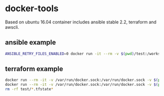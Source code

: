 # docker-tools
Based on ubuntu 16.04 container includes ansible stable 2.2, terraform and awscli.  

## ansible example
```bash
ANSIBLE_RETRY_FILES_ENABLED=0 docker run -it --rm -v $(pwd)/test:/workspace -w /workspace uriinf/tools ansible-playbook -i ./hosts play.yml
 ```
 ## terraform example
 ```bash
docker run --rm -it -v /var/run/docker.sock:/var/run/docker.sock -v $(pwd)/test:/workspace -w /workspace uriinf/tools terraform apply
docker run --rm -it -v /var/run/docker.sock:/var/run/docker.sock -v $(pwd)/test:/workspace -w /workspace uriinf/tools terraform destroy -force
rm -rf test/*.tfstate*
```
